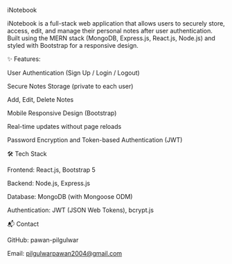 iNotebook

iNotebook is a full-stack web application that allows users to securely store, access, edit, and manage their personal notes after user authentication. Built using the MERN stack (MongoDB, Express.js, React.js, Node.js) and styled with Bootstrap for a responsive design.

✨ Features: 

User Authentication (Sign Up / Login / Logout)

Secure Notes Storage (private to each user)

Add, Edit, Delete Notes

Mobile Responsive Design (Bootstrap)

Real-time updates without page reloads

Password Encryption and Token-based Authentication (JWT)


🛠️ Tech Stack

Frontend: React.js, Bootstrap 5

Backend: Node.js, Express.js

Database: MongoDB (with Mongoose ODM)

Authentication: JWT (JSON Web Tokens), bcrypt.js


📬 Contact

GitHub: pawan-pilgulwar

Email: pilgulwarpawan2004@gmail.com

